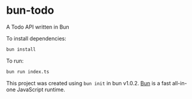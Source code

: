 # bun-todo
A Todo API written in Bun

To install dependencies:

```bash
bun install
```

To run:

```bash
bun run index.ts
```

This project was created using `bun init` in bun v1.0.2. [Bun](https://bun.sh) is a fast all-in-one JavaScript runtime.
